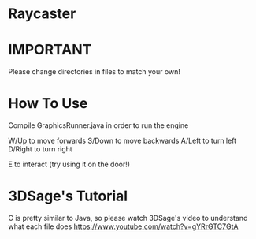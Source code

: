 # Raycaster
IMPORTANT
=========
Please change directories in files to match your own!

How To Use
==========
Compile GraphicsRunner.java in order to run the engine

W/Up to move forwards
S/Down to move backwards
A/Left to turn left
D/Right to turn right

E to interact (try using it on the door!)

3DSage's Tutorial
=================
C is pretty similar to Java, so please watch 3DSage's video to understand what each file does
https://www.youtube.com/watch?v=gYRrGTC7GtA
